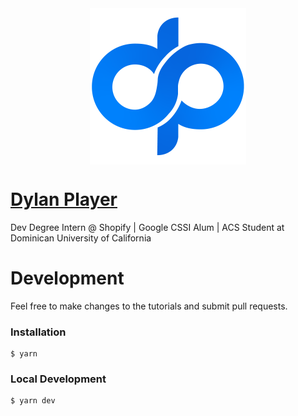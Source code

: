 <div align="center">
  <a href="https://dylanplayer.com"><img alt="Dylan Player Logo" src="archive/static/img/logo.png" align="center" height="250"></a>
</div>

# [Dylan Player](https://dylanplayer.com)
Dev Degree Intern @ Shopify | Google CSSI Alum | ACS Student at Dominican University of California

# Development
Feel free to make changes to the tutorials and submit pull requests.

### Installation

```
$ yarn
```

### Local Development

```
$ yarn dev
```
